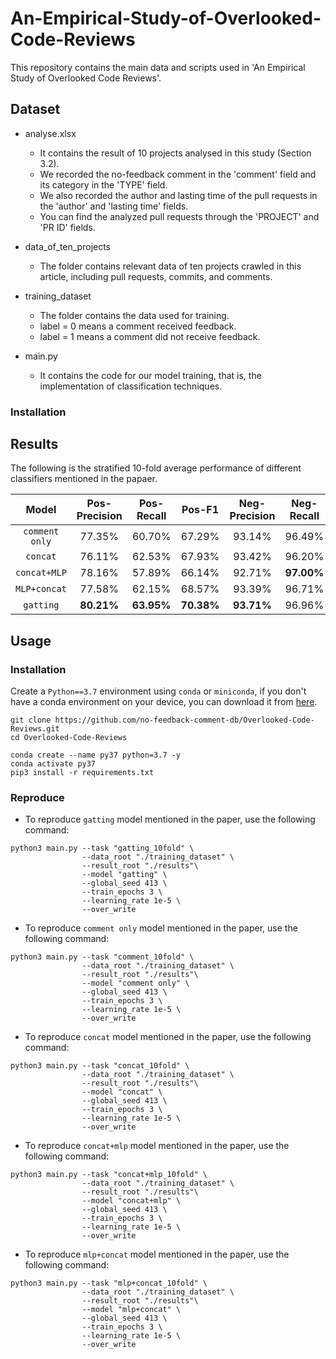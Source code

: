 # An-Empirical-Study-of-Overlooked-Code-Reviews

This repository contains the main data and scripts used in 'An Empirical Study of Overlooked Code Reviews'.


## Dataset

* analyse.xlsx

  * It contains the result of 10 projects analysed in this study (Section 3.2).
  * We recorded the no-feedback comment in the 'comment' field and its category in the 'TYPE' field.
  * We also recorded the author and lasting time of the pull requests in the 'author' and 'lasting time' fields.
  * You can find the analyzed pull requests through the 'PROJECT' and 'PR ID' fields.

* data_of_ten_projects

  * The folder contains relevant data of ten projects crawled in this article, including pull requests, commits, and comments.

* training_dataset

  * The folder contains the data used for training.
  * label = 0 means a comment received feedback.
  * label = 1 means a comment did not receive feedback.
               
* main.py

  * It contains the code for our model training, that is, the implementation of classification techniques.

### Installation


## Results

The following is the stratified 10-fold average performance of different classifiers mentioned in the papaer.

|     Model      | Pos-Precision | Pos-Recall |   Pos-F1   | Neg-Precision | Neg-Recall |   Neg-F1   |  Accuracy  |
| :------------: | :-----------: | :--------: | :--------: | :-----------: | :--------: | :--------: | :--------: |
| `comment only` |    77.35%     |   60.70%   |   67.29%   |    93.14%     |   96.49%   |   94.77%   |   90.99%   |
|    `concat`    |    76.11%     |   62.53%   |   67.93%   |    93.42%     |   96.20%   |   94.77%   |   91.02%   |
|  `concat+MLP`  |    78.16%     |   57.89%   |   66.14%   |    92.71%     | **97.00%** |   94.80%   |   90.99%   |
|  `MLP+concat`  |    77.58%     |   62.15%   |   68.57%   |    93.39%     |   96.71%   |   95.01%   |   91.39%   |
|   `gatting`    |  **80.21%**   | **63.95%** | **70.38%** |  **93.71%**   |   96.96%   | **95.29%** | **91.89%** |


## Usage

### Installation

Create a `Python==3.7` environment using `conda` or `miniconda`, if you don't have a conda environment on your device, you can download it from [here](https://docs.conda.io/en/main/miniconda.html).
```shell
git clone https://github.com/no-feedback-comment-db/Overlooked-Code-Reviews.git
cd Overlooked-Code-Reviews

conda create --name py37 python=3.7 -y
conda activate py37
pip3 install -r requirements.txt
```

### Reproduce

* To reproduce `gatting` model mentioned in the paper, use the following command:

```shell
python3 main.py --task "gatting_10fold" \
                --data_root "./training_dataset" \
                --result_root "./results"\
                --model "gatting" \
                --global_seed 413 \
                --train_epochs 3 \
                --learning_rate 1e-5 \
                --over_write
```
* To reproduce `comment only` model mentioned in the paper, use the following command:

```shell
python3 main.py --task "comment_10fold" \
                --data_root "./training_dataset" \
                --result_root "./results"\
                --model "comment only" \
                --global_seed 413 \
                --train_epochs 3 \
                --learning_rate 1e-5 \
                --over_write
```

* To reproduce `concat` model mentioned in the paper, use the following command:

```shell
python3 main.py --task "concat_10fold" \
                --data_root "./training_dataset" \
                --result_root "./results"\
                --model "concat" \
                --global_seed 413 \
                --train_epochs 3 \
                --learning_rate 1e-5 \
                --over_write
```

* To reproduce `concat+mlp` model mentioned in the paper, use the following command:

```shell
python3 main.py --task "concat+mlp_10fold" \
                --data_root "./training_dataset" \
                --result_root "./results"\
                --model "concat+mlp" \
                --global_seed 413 \
                --train_epochs 3 \
                --learning_rate 1e-5 \
                --over_write
```

* To reproduce `mlp+concat` model mentioned in the paper, use the following command:

```shell
python3 main.py --task "mlp+concat_10fold" \
                --data_root "./training_dataset" \
                --result_root "./results"\
                --model "mlp+concat" \
                --global_seed 413 \
                --train_epochs 3 \
                --learning_rate 1e-5 \
                --over_write
```

